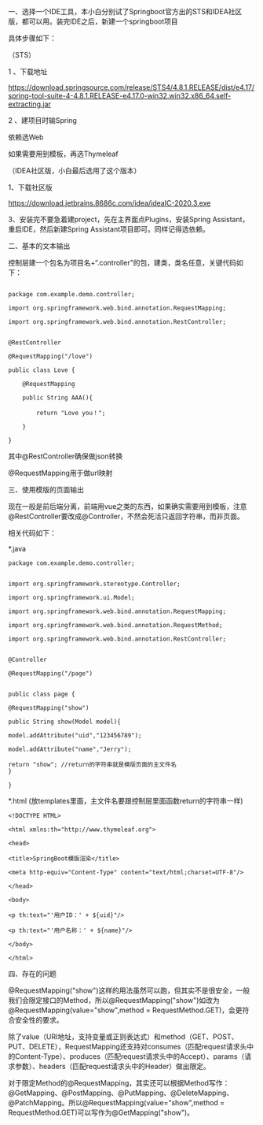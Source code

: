 一、选择一个IDE工具，本小白分别试了Springboot官方出的STS和IDEA社区版，都可以用。装完IDE之后，新建一个springboot项目

具体步骤如下：

（STS）

1 、下载地址

https://download.springsource.com/release/STS4/4.8.1.RELEASE/dist/e4.17/spring-tool-suite-4-4.8.1.RELEASE-e4.17.0-win32.win32.x86_64.self-extracting.jar

2 、建项目时输Spring

依赖选Web

如果需要用到模板，再选Thymeleaf 



（IDEA社区版，小白最后选用了这个版本）

1、下载社区版

https://download.jetbrains.8686c.com/idea/ideaIC-2020.3.exe

3、安装完不要急着建project，先在主界面点Plugins，安装Spring Assistant，重启IDE，然后新建Spring Assistant项目即可。同样记得选依赖。

二、基本的文本输出

控制层建一个包名为项目名+“.controller”的包，建类，类名任意，关键代码如下：
```

package com.example.demo.controller;

import org.springframework.web.bind.annotation.RequestMapping;

import org.springframework.web.bind.annotation.RestController;


@RestController

@RequestMapping("/love")

public class Love {

	@RequestMapping
	
    public String AAA(){
    
        return "Love you！";
	
    }
    
}
```

其中@RestController确保做json转换

@RequestMapping用于做url映射

三、使用模版的页面输出

现在一般是前后端分离，前端用vue之类的东西，如果确实需要用到模板，注意@RestController要改成@Controller，不然会死活只返回字符串，而非页面。

相关代码如下：

*.java
```
package com.example.demo.controller;


import org.springframework.stereotype.Controller;

import org.springframework.ui.Model;

import org.springframework.web.bind.annotation.RequestMapping;

import org.springframework.web.bind.annotation.RequestMethod;

import org.springframework.web.bind.annotation.RestController;


@Controller

@RequestMapping("/page")


public class page {

@RequestMapping("show")
    
public String show(Model model){
    
model.addAttribute("uid","123456789");
	
model.addAttribute("name","Jerry");
	
return "show"; //return的字符串就是模版页面的主文件名
}
    
}
```

*.html (放templates里面，主文件名要跟控制层里面函数return的字符串一样)
```
<!DOCTYPE HTML>

<html xmlns:th="http://www.thymeleaf.org">
	
<head>
	
<title>SpringBoot模版渲染</title>
    
<meta http-equiv="Content-Type" content="text/html;charset=UTF-8"/>
    
</head>

<body>
	
<p th:text="'用户ID：' + ${uid}"/>

<p th:text="'用户名称：' + ${name}"/>

</body>

</html>
```
四、存在的问题

@RequestMapping("show")这样的用法虽然可以跑，但其实不是很安全，一般我们会限定接口的Method，所以@RequestMapping("show")如改为@RequestMapping(value="show",method = RequestMethod.GET)，会更符合安全性的要求。

除了value（URI地址，支持变量或正则表达式）和method（GET、POST、PUT、DELETE），RequestMapping还支持对consumes（匹配request请求头中的Content-Type）、produces（匹配request请求头中的Accept）、params（请求参数）、headers（匹配request请求头中的Header）做出限定。

对于限定Method的@RequestMapping，其实还可以根据Method写作：@GetMapping、@PostMapping、@PutMapping、@DeleteMapping、@PatchMapping。所以@RequestMapping(value="show",method = RequestMethod.GET)可以写作为@GetMapping("show")。



